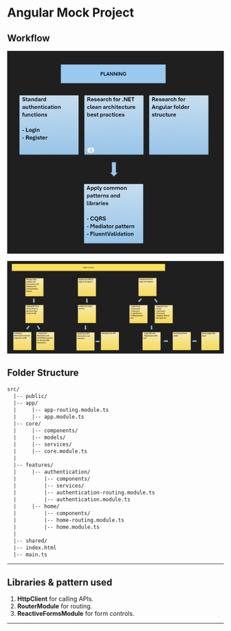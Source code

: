 # Angular Mock Project
## **Workflow**
![implementation](planning.png)

![planning](implementation.png)

## **Folder Structure**

```
src/
  |-- public/
  |-- app/
  |     |-- app-routing.module.ts
  |     |-- app.module.ts
  |-- core/
  |     |-- components/
  |     |-- models/
  |     |-- services/
  |     |-- core.module.ts
  |
  |-- features/
  |     |-- authentication/
  |         |-- components/
  |         |-- services/
  |         |-- authentication-routing.module.ts
  |         |-- authentication.module.ts
  |     |-- home/
  |         |-- components/
  |         |-- home-routing.module.ts
  |         |-- home.module.ts
  |
  |-- shared/
  |-- index.html
  |-- main.ts
```

---

## **Libraries & pattern used**

1. **HttpClient** for calling APIs. 
2. **RouterModule** for routing. 
3. **ReactiveFormsModule** for form controls. 

---